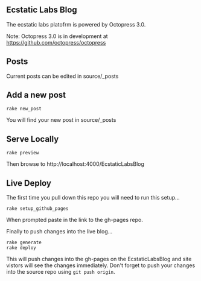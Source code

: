 ## Ecstatic Labs Blog

The ecstatic labs platofrm is powered by Octopress 3.0.

Note: Octopress 3.0 is in development at https://github.com/octopress/octopress

## Posts

Current posts can be edited in source/_posts

## Add a new post

    rake new_post

You will find your new post in source/_posts

## Serve Locally

    rake preview

Then browse to http://localhost:4000/EcstaticLabsBlog
      
## Live Deploy

The first time you pull down this repo you will need to run this setup...

    rake setup_github_pages
    
When prompted paste in the link to the gh-pages repo.

Finally to push changes into the live blog...

    rake generate
    rake deploy
    
This will push changes into the gh-pages on the EcstaticLabsBlog and site vistors will see the changes immediately.
Don't forget to push your changes into the source repo using `git push origin`.

    

